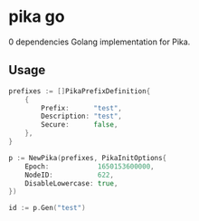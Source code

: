 # pika go

0 dependencies Golang implementation for Pika.

## Usage

```go
prefixes := []PikaPrefixDefinition{
    {
        Prefix:      "test",
        Description: "test",
        Secure:      false,
    },
}

p := NewPika(prefixes, PikaInitOptions{
    Epoch:            1650153600000,
    NodeID:           622,
    DisableLowercase: true,
})

id := p.Gen("test")
```
